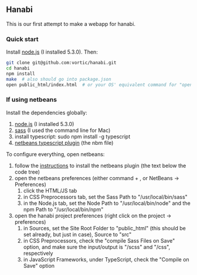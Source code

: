 ## Hanabi

This is our first attempt to make a webapp for hanabi.

### Quick start

Install [node.js](https://nodejs.org/en/) (I installed 5.3.0). Then:

```sh
git clone git@github.com:vortic/hanabi.git
cd hanabi
npm install
make  # also should go into package.json
open public_html/index.html  # or your OS' equivalent command for "open"
```

### If using netbeans

Install the dependencies globally:

1. [node.js](https://nodejs.org/en/) (I installed 5.3.0)
2. [sass](http://sass-lang.com/install) (I used the command line for Mac)
3. install typescript: sudo npm install -g typescript
4. [netbeans typescript plugin](https://github.com/Everlaw/nbts/releases) (the nbm file)

To configure everything, open netbeans:

1. follow the [instructions](https://github.com/Everlaw/nbts#installation) to install the netbeans plugin (the text below the code tree)
2. open the netbeans preferences (either command + , or NetBeans -> Preferences)
    1. click the HTML/JS tab
    2. in CSS Preprocessors tab, set the Sass Path to "/usr/local/bin/sass"
    3. in the Node.js tab, set the Node Path to "/usr/local/bin/node" and the npm Path to "/usr/local/bin/npm"
3. open the hanabi project preferences (right click on the project -> preferences)
    1. in Sources, set the Site Root Folder to "public_html" (this should be set already, but just in case), Source to "src"
    2. in CSS Preprocessors, check the "compile Sass Files on Save" option, and make sure the input/output is "/scss" and "/css", respectively
    3. in JavaScript Frameworks, under TypeScript, check the "Compile on Save" option
